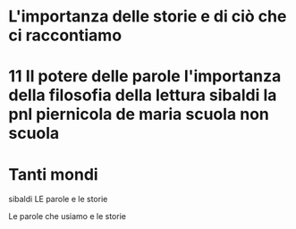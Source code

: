 # L'importanza delle storie e di ciò che ci raccontiamo

# 11 Il potere delle parole l'importanza della filosofia della lettura sibaldi la pnl piernicola de maria scuola non scuola

# Tanti mondi
sibaldi LE parole e le storie 

Le parole che usiamo e le storie
<!--stackedit_data:
eyJoaXN0b3J5IjpbMTc2NzkyMzU0OV19
-->